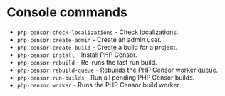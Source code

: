 Console commands
================

* `php-censor:check-localizations` - Check localizations.
* `php-censor:create-admin` - Create an admin user.
* `php-censor:create-build` - Create a build for a project.
* `php-censor:install` - Install PHP Censor.
* `php-censor:rebuild` - Re-runs the last run build.
* `php-censor:rebuild-queue` - Rebuilds the PHP Censor worker queue.
* `php-censor:run-builds` - Run all pending PHP Censor builds.
* `php-censor:worker` - Runs the PHP Censor build worker.
